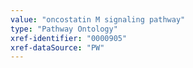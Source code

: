 ```yaml
---
value: "oncostatin M signaling pathway"
type: "Pathway Ontology"
xref-identifier: "0000905"
xref-dataSource: "PW"
---
```

